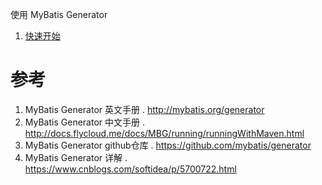 使用 MyBatis Generator

1. [快速开始](QuickStart.md)

# 参考
1. MyBatis Generator 英文手册 . http://mybatis.org/generator
1. MyBatis Generator 中文手册 . http://docs.flycloud.me/docs/MBG/running/runningWithMaven.html
1. MyBatis Generator github仓库 . https://github.com/mybatis/generator
1. MyBatis Generator 详解 . https://www.cnblogs.com/softidea/p/5700722.html
